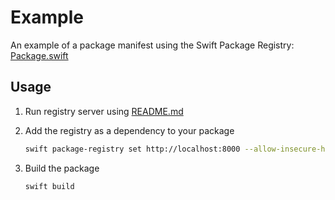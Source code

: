 # Example

An example of a package manifest using the Swift Package Registry: [Package.swift](./Package.swift)

## Usage

1. Run registry server using [README.md](../README.md)
1. Add the registry as a dependency to your package

   ```sh
   swift package-registry set http://localhost:8000 --allow-insecure-http
   ```

1. Build the package

    ```bash
    swift build
    ```
